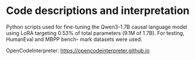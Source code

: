 # Code descriptions and interpretation

Python scripts used for fine-tuning the Qwen3-1.7B causal language model
using LoRA targeting 0.53% of total parameters (9.1M
of 1.7B). For testing, HumanEval and MBPP bench-
mark datasets were used.

OpenCodeInterpreter:
https://opencodeinterpreter.github.io
